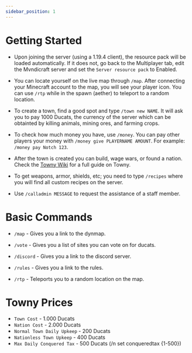 ```yaml
---
sidebar_position: 1
---
```


# Getting Started

- Upon joining the server (using a 1.19.4 client), the resource pack will be loaded automatically. If it does not, go back to the Multiplayer tab, edit the Mvndicraft server and set the `Server resource pack` to Enabled.


- You can locate yourself on the live map through `/map`. After connecting your Minecraft account to the map, you will see your player icon. You can use `/rtp` while in the spawn (aether) to teleport to a random location.


- To create a town, find a good spot and type `/town new NAME`. It will ask you to pay 1000 Ducats, the currency of the server which can be obtainted by killing animals, mining ores, and farming crops.


- To check how much money you have, use `/money`. You can pay other players your money with `/money give PLAYERNAME AMOUNT`. For example: `/money pay Notch 123`.


- After the town is created you can build, wage wars, or found a nation. Check the [Towny Wiki](https://github.com/TownyAdvanced/Towny/wiki/How-Towny-Works) for a full guide on Towny.


- To get weapons, armor, shields, etc; you need to type `/recipes` where you will find all custom recipes on the server.

- Use `/calladmin MESSAGE` to request the assistance of a staff member.

# Basic Commands

- `/map` - Gives you a link to the dynmap.

- `/vote` - Gives you a list of sites you can vote on for ducats.

- `/discord` - Gives you a link to the discord server.

- `/rules` - Gives you a link to the rules.

- `/rtp` - Teleports you to a random location on the map.

# Towny Prices

- `Town Cost` - 1.000 Ducats
- `Nation Cost` - 2.000 Ducats
- `Normal Town Daily Upkeep` - 200 Ducats
- `Nationless Town Upkeep` - 400 Ducats
- `Max Daily Conquered Tax` - 500 Ducats (/n set conqueredtax {1-500})

